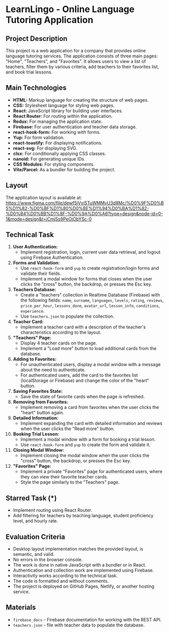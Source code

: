 # LearnLingo - Online Language Tutoring Application

## Project Description

This project is a web application for a company that provides online language
tutoring services. The application consists of three main pages: "Home",
"Teachers", and "Favorites". It allows users to view a list of teachers, filter
them by various criteria, add teachers to their favorites list, and book trial
lessons.

## Main Technologies

- **HTML:** Markup language for creating the structure of web pages.
- **CSS:** Stylesheet language for styling web pages.
- **React:** JavaScript library for building user interfaces.
- **React Router:** For routing within the application.
- **Redux:** For managing the application state.
- **Firebase:** For user authentication and teacher data storage.
- **react-hook-form:** For working with forms.
- **Yup:** For form validation.
- **react-toastify:** For displaying notifications.
- **react-svg:** For displaying SVG.
- **clsx:** For conditionally applying CSS classes.
- **nanoid:** For generating unique IDs.
- **CSS Modules:** For styling components.
- **Vite/Parcel:** As a bundler for building the project.

## Layout

The application layout is available at:
https://www.figma.com/file/dewf5jVviSTuWMMyU3d8Mc/%D0%9F%D0%B5%D1%82-%D0%BF%D1%80%D0%BE%D1%94%D0%BA%D1%82-%D0%B4%D0%BB%D1%8F-%D0%9A%D0%A6?type=design&node-id=0-1&mode=design&t=jCmjSs9PeOjObYSc-0

## Technical Task

1.  **User Authentication:**
    - Implement registration, login, current user data retrieval, and logout
      using Firebase Authentication.
2.  **Forms and Validation:**
    - Use `react-hook-form` and `yup` to create registration/login forms and
      validate their fields.
    - Implement a modal window for forms that closes when the user clicks the
      "cross" button, the backdrop, or presses the Esc key.
3.  **Teachers Database:**
    - Create a "teachers" collection in Realtime Database (Firebase) with the
      following fields: `name`, `surname`, `languages`, `levels`, `rating`,
      `reviews`, `price_per_hour`, `lessons_done`, `avatar_url`, `lesson_info`,
      `conditions`, `experience`.
    - Use `teachers.json` to populate the collection.
4.  **Teacher Card:**
    - Implement a teacher card with a description of the teacher's
      characteristics according to the layout.
5.  **"Teachers" Page:**
    - Display 4 teacher cards on the page.
    - Implement a "Load more" button to load additional cards from the database.
6.  **Adding to Favorites:**
    - For unauthenticated users, display a modal window with a message about the
      need to authenticate.
    - For authenticated users, add the card to the favorites list (localStorage
      or Firebase) and change the color of the "heart" button.
7.  **Saving Favorites State:**
    - Save the state of favorite cards when the page is refreshed.
8.  **Removing from Favorites:**
    - Implement removing a card from favorites when the user clicks the "heart"
      button again.
9.  **Detailed Information:**
    - Implement expanding the card with detailed information and reviews when
      the user clicks the "Read more" button.
10. **Booking Trial Lesson:**
    - Implement a modal window with a form for booking a trial lesson.
    - Use `react-hook-form` and `yup` to create the form and validate it.
11. **Closing Modal Window:**
    - Implement closing the modal window when the user clicks the "cross"
      button, the backdrop, or presses the Esc key.
12. **"Favorites" Page:**
    - Implement a private "Favorites" page for authenticated users, where they
      can view their favorite teacher cards.
    - Style the page similarly to the "Teachers" page.

## Starred Task (\*)

- Implement routing using React Router.
- Add filtering for teachers by teaching language, student proficiency level,
  and hourly rate.

## Evaluation Criteria

- Desktop layout implementation matches the provided layout, is semantic, and
  valid.
- No errors in the browser console.
- The work is done in native JavaScript with a bundler or in React.
- Authentication and collection work are implemented using Firebase.
- Interactivity works according to the technical task.
- The code is formatted and without comments.
- The project is deployed on GitHub Pages, Netlify, or another hosting service.

## Materials

- `firebase_docs` - Firebase documentation for working with the REST API.
- `teachers.json` - file with teacher data to populate the database.

